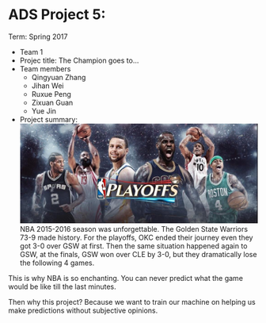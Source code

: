 # ADS Project 5: 

Term: Spring 2017

+ Team 1
+ Projec title: The Champion goes to...
+ Team members
	+ Qingyuan Zhang
	+ Jihan Wei
	+ Ruxue Peng
	+ Zixuan Guan
	+ Yue Jin
+ Project summary: 
![playoffs](Paper/images/playoff.jpg)
 NBA 2015-2016 season was unforgettable. The Golden State Warriors 73-9 made
 history. For the playoffs, OKC ended their journey even they got 3-0 over GSW
 at first. Then the same situation happened again to GSW, at the finals, GSW won
 over CLE by 3-0, but they dramatically lose the following 4 games. 

 This is why NBA is so enchanting. You can never predict what the game would be
 like till the last minutes.

 Then why this project? Because we want to train our machine on helping us
 make predictions without subjective opinions. 
	

